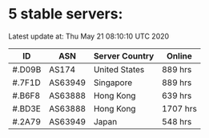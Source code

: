 # 5 stable servers:

Latest update at: Thu May 21 08:10:10 UTC 2020

| ID | ASN | Server Country | Online |
| -- | --- | -------------- | ------ |
| #.D09B | AS174 | United States | 889 hrs |
| #.7F1D | AS63949 | Singapore | 889 hrs |
| #.B6F8 | AS63888 | Hong Kong | 639 hrs |
| #.BD3E | AS63888 | Hong Kong | 1707 hrs |
| #.2A79 | AS63949 | Japan | 548 hrs |

